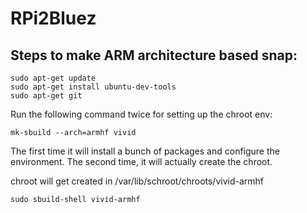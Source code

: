 # RPi2Bluez

## Steps to make ARM architecture based snap:
```
sudo apt-get update
sudo apt-get install ubuntu-dev-tools
sudo apt-get git
```
Run the following command twice for setting up the chroot env:
```
mk-sbuild --arch=armhf vivid
```
The first time it will install a bunch of packages and configure the environment. The second time, it will actually create the chroot.

chroot will get created in /var/lib/schroot/chroots/vivid-armhf
```
sudo sbuild-shell vivid-armhf
```